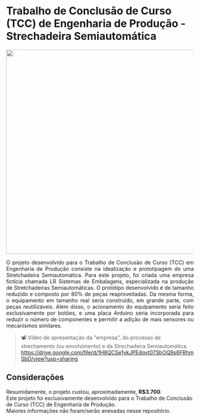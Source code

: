 # Trabalho de Conclusão de Curso (TCC) de Engenharia de Produção - Strechadeira Semiautomática

<p align="center"><img src="https://i.postimg.cc/tCXR6gmM/stesm.png" width="550"></p>

<p align="justify">O projeto desenvolvido para o Trabalho de Conclusão de Curso (TCC) em Engenharia de Produção consiste na idealização e prototipagem de uma Stretchadeira Semiautomática. Para este projeto, foi criada uma empresa fictícia chamada LR Sistemas de Embalagens, especializada na produção de Stretchadeiras Semiautomáticas. O protótipo desenvolvido é de tamanho reduzido e composto por 80% de peças reaproveitadas. Da mesma forma, o equipamento em tamanho real seria construído, em grande parte, com peças reutilizáveis. Além disso, o acionamento do equipamento seria feito exclusivamente por botões, e uma placa Arduino seria incorporada para reduzir o número de componentes e permitir a adição de mais sensores ou mecanismos similares.</p>

> 📽️ Vídeo de apresentação da "empresa", do processo de strechamento (ou envolvimento) e da Strechadeira Semiautomática
> https://drive.google.com/file/d/1H8QCSe1ykJPEdqvt07SbOQ9s6FRhmSbD/view?usp=sharing

## Considerações

Resumidamente, o projeto custou, aproximadamente, **R$3.700**.  
Este projeto foi exclusivamente desenvolvido para o Trabalho de Conclusão de Curso (TCC) de Engenharia de Produção.  
Maiores informações não foram/serão anexadas nesse repositório.
